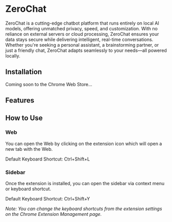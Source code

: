 # ZeroChat
ZeroChat is a cutting-edge chatbot platform that runs entirely on local AI models, offering unmatched privacy, speed, and customization. With no reliance on external servers or cloud processing, ZeroChat ensures your data stays secure while delivering intelligent, real-time conversations. Whether you're seeking a personal assistant, a brainstorming partner, or just a friendly chat, ZeroChat adapts seamlessly to your needs—all powered locally.

## Installation
Coming soon to the Chrome Web Store...

## Features

## How to Use
### Web
You can open the Web by clicking on the extension icon which will open a new tab with the Web.

Default Keyboard Shortcut: Ctrl+Shift+L

### Sidebar
Once the extension is installed, you can open the sidebar via context menu or keyboard shortcut.

Default Keyboard Shortcut: Ctrl+Shift+Y

*Note: You can change the keyboard shortcuts from the extension settings on the Chrome Extension Management page.*

